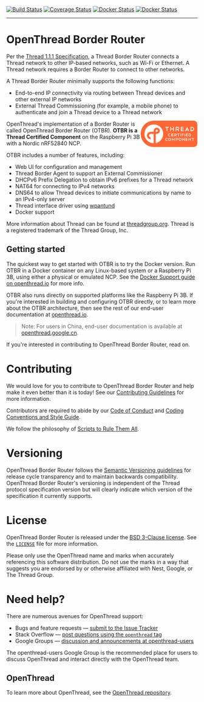 [![Build Status][otbr-travis-svg]][otbr-travis] [![Coverage Status][otbr-codecov-svg]][otbr-codecov] [![Docker Status][otbr-docker-amd64-linux-svg]][otbr-docker-amd64-linux] [![Docker Status][otbr-docker-arm32v7l-raspbian-svg]][otbr-docker-arm32v7l-raspbian]

---

# OpenThread Border Router

Per the [Thread 1.1.1 Specification](http://threadgroup.org/ThreadSpec), a Thread Border Router connects a Thread network to other IP-based networks, such as Wi-Fi or Ethernet. A Thread network requires a Border Router to connect to other networks.

A Thread Border Router minimally supports the following functions:

- End-to-end IP connectivity via routing between Thread devices and other external IP networks
- External Thread Commissioning (for example, a mobile phone) to authenticate and join a Thread device to a Thread network

<a href="https://www.threadgroup.org/What-is-Thread#certifiedproducts">
<img src="/doc/images/certified.svg" alt="Thread Certified Component" width="150px" align="right">
</a>

OpenThread's implementation of a Border Router is called OpenThread Border Router (OTBR). **OTBR is a Thread Certified Component** on the Raspberry Pi 3B with a Nordic nRF52840 NCP.

OTBR includes a number of features, including:

- Web UI for configuration and management
- Thread Border Agent to support an External Commissioner
- DHCPv6 Prefix Delegation to obtain IPv6 prefixes for a Thread network
- NAT64 for connecting to IPv4 networks
- DNS64 to allow Thread devices to initiate communications by name to an IPv4-only server
- Thread interface driver using [wpantund](https://github.com/openthread/wpantund)
- Docker support

More information about Thread can be found at [threadgroup.org](http://threadgroup.org/). Thread is a registered trademark of the Thread Group, Inc.

[otbr-travis]: https://travis-ci.org/openthread/ot-br-posix
[otbr-travis-svg]: https://travis-ci.org/openthread/ot-br-posix.svg?branch=master
[otbr-codecov]: https://codecov.io/gh/openthread/ot-br-posix
[otbr-codecov-svg]: https://codecov.io/gh/openthread/ot-br-posix/branch/master/graph/badge.svg
[otbr-docker-amd64-linux]: https://hub.docker.com/r/openthread/otbr_amd64_linux
[otbr-docker-amd64-linux-svg]: https://img.shields.io/docker/cloud/build/openthread/otbr_amd64_linux.svg?label=docker%20%7C%20amd64_linux
[otbr-docker-arm32v7l-raspbian]: https://hub.docker.com/r/openthread/arm32v7l-raspbian
[otbr-docker-arm32v7l-raspbian-svg]: https://img.shields.io/docker/cloud/build/openthread/otbr_arm32v7l_raspbian.svg?label=docker%20%7C%20arm32v7l_raspbian

## Getting started

The quickest way to get started with OTBR is to try the Docker version. Run OTBR in a Docker container on any Linux-based system or a Raspberry Pi 3B, using either a physical or emulated NCP. See the [Docker Support guide on openthread.io](https://openthread.io/guides/border-router/docker) for more info.

OTBR also runs directly on supported platforms like the Raspberry Pi 3B. If you're interested in building and configuring OTBR directly, or to learn more about the OTBR architecture, then see the rest of our end-user documentation at [openthread.io](https://openthread.io/guides/border_router).

> Note: For users in China, end-user documentation is available at [openthread.google.cn](https://openthread.google.cn/guides/border-router).

If you're interested in contributing to OpenThread Border Router, read on.

# Contributing

We would love for you to contribute to OpenThread Border Router and help make it even better than it is today! See our [Contributing Guidelines](https://github.com/openthread/ot-br-posix/blob/master/CONTRIBUTING.md) for more information.

Contributors are required to abide by our [Code of Conduct](https://github.com/openthread/ot-br-posix/blob/master/CODE_OF_CONDUCT.md) and [Coding Conventions and Style Guide](https://github.com/openthread/ot-br-posix/blob/master/STYLE_GUIDE.md).

We follow the philosophy of [Scripts to Rule Them All](https://github.com/github/scripts-to-rule-them-all).

# Versioning

OpenThread Border Router follows the [Semantic Versioning guidelines](http://semver.org/) for release cycle transparency and to maintain backwards compatibility. OpenThread Border Router's versioning is independent of the Thread protocol specification version but will clearly indicate which version of the specification it currently supports.

# License

OpenThread Border Router is released under the [BSD 3-Clause license](https://github.com/openthread/ot-br-posix/blob/master/LICENSE). See the [`LICENSE`](https://github.com/openthread/ot-br-posix/blob/master/LICENSE) file for more information.

Please only use the OpenThread name and marks when accurately referencing this software distribution. Do not use the marks in a way that suggests you are endorsed by or otherwise affiliated with Nest, Google, or The Thread Group.

# Need help?

There are numerous avenues for OpenThread support:

- Bugs and feature requests — [submit to the Issue Tracker](https://github.com/openthread/ot-br-posix/issues)
- Stack Overflow — [post questions using the `openthread` tag](http://stackoverflow.com/questions/tagged/openthread)
- Google Groups — [discussion and announcements at openthread-users](https://groups.google.com/forum/#!forum/openthread-users)

The openthread-users Google Group is the recommended place for users to discuss OpenThread and interact directly with the OpenThread team.

## OpenThread

To learn more about OpenThread, see the [OpenThread repository](https://github.com/openthread/openthread).

